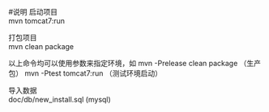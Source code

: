 #说明
启动项目 <br>
mvn tomcat7:run <br>

打包项目 <br>
mvn clean package

以上命令均可以使用参数来指定环境，如
mvn -Prelease clean package （生产包）
mvn -Ptest tomcat7:run （测试环境启动）

导入数据 <br>
doc/db/new_install.sql (mysql)

